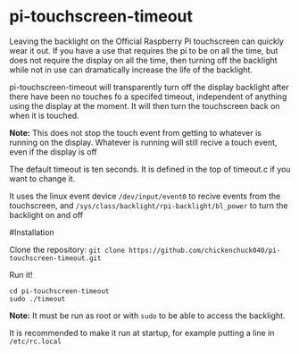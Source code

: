 # pi-touchscreen-timeout
Leaving the backlight on the Official Raspberry Pi touchscreen can quickly wear it out. If you have a use that requires the pi to be on all the time, but does not require the display on all the time, then turning off the backlight while not in use can dramatically increase the life of the backlight.

pi-touchscreen-timeout will transparently turn off the display backlight after there have been no touches fo a specifed timeout, independent of anything using the display at the moment. It will then turn the touchscreen back on when it is touched.

**Note:** This does not stop the touch event from getting to whatever is running on the display. Whatever is running will still recive a touch event, even if the display is off

The default timeout is ten seconds. It is defined in the top of timeout.c if you want to change it.

It uses the linux event device `/dev/input/event0` to recive events from the touchscreen, and `/sys/class/backlight/rpi-backlight/bl_power` to turn the backlight on and off

#Installation

Clone the repository:
`git clone https://github.com/chickenchuck040/pi-touchscreen-timeout.git`

Run it!
```
cd pi-touchscreen-timeout
sudo ./timeout
```

**Note:** It must be run as root or with `sudo` to be able to access the backlight.

It is recommended to make it run at startup, for example putting a line in `/etc/rc.local`


